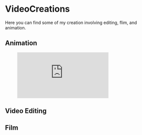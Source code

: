 # VideoCreations
Here you can find some of my creation involving editing, flim, and animation.

## Animation

<figure class="video_container">
  <iframe src="https://youtu.be/CeoTDofudK4" frameborder="0" allowfullscreen="true"> </iframe>
</figure> 

## Video Editing


## Film
